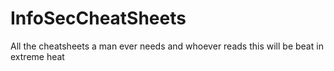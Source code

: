 # InfoSecCheatSheets
All the cheatsheets a man ever needs and whoever reads this will be beat in extreme heat

